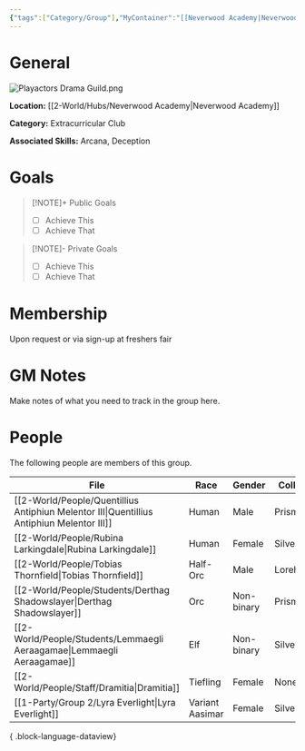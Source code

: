 ```yaml
---
{"tags":["Category/Group"],"MyContainer":"[[Neverwood Academy|Neverwood Academy]]","MyCategory":"Extracurricular Club","image":"Playactors Drama Guild.png","obsidianUIMode":"preview","leaders":null,"staff":null,"members":null,"initiates":null,"primary_contact":null,"Skill1":"Arcana","Skill2":"Deception","dg-publish":true,"dg-path":"World/Groups/Extracurricular Club/Play Actors Drama Guild.md","permalink":"/world/groups/extracurricular-club/play-actors-drama-guild/","dgPassFrontmatter":true,"updated":"2025-09-29T13:05:00.000+01:00"}
---
```



# General

![Playactors Drama Guild.png](/img/user/z_Assets/Extracurriculars/Playactors%20Drama%20Guild.png)

**Location:** [[2-World/Hubs/Neverwood Academy\|Neverwood Academy]]

**Category:** Extracurricular Club

**Associated Skills:** Arcana, Deception

# Goals

> [!NOTE]+ Public Goals
> - [ ] Achieve This
> - [ ] Achieve That

> [!NOTE]- Private Goals
> - [ ] Achieve This
> - [ ] Achieve That

# Membership
Upon request or via sign-up at freshers fair

# GM Notes

Make notes of what you need to track in the group here. 


# People

The following people are members of this group.  


| File                                                                                         | Race            | Gender     | College     |
| -------------------------------------------------------------------------------------------- | --------------- | ---------- | ----------- |
| [[2-World/People/Quentillius Antiphiun Melentor III\|Quentillius Antiphiun Melentor III]] | Human           | Male       | Prismari    |
| [[2-World/People/Rubina Larkingdale\|Rubina Larkingdale]]                                 | Human           | Female     | Silverquill |
| [[2-World/People/Tobias Thornfield\|Tobias Thornfield]]                                   | Half-Orc        | Male       | Lorehold    |
| [[2-World/People/Students/Derthag Shadowslayer\|Derthag Shadowslayer]]                    | Orc             | Non-binary | Prismari    |
| [[2-World/People/Students/Lemmaegli Aeraagamae\|Lemmaegli Aeraagamae]]                    | Elf             | Non-binary | Silverquill |
| [[2-World/People/Staff/Dramitia\|Dramitia]]                                               | Tiefling        | Female     | None        |
| [[1-Party/Group 2/Lyra Everlight\|Lyra Everlight]]                                        | Variant Aasimar | Female     | Silverquill |

{ .block-language-dataview}
